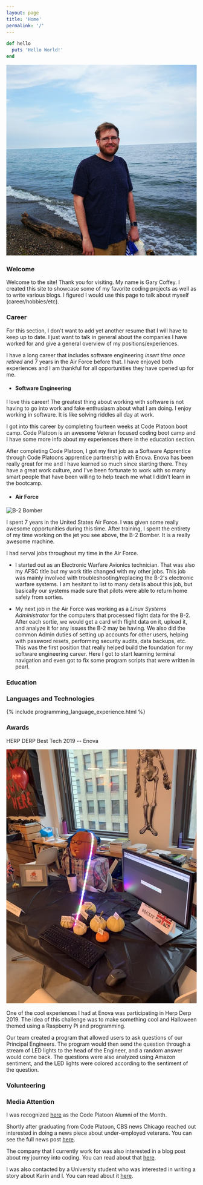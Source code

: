 ```yaml
---
layout: page
title: 'Home'
permalink: '/'
---
```


```ruby
def hello
  puts 'Hello World!'
end
```

![Profile pic of me](/images/profile.png)

### Welcome

Welcome to the site! Thank you for visiting. My name is Gary Coffey. I created this site to showcase some of my favorite coding projects as well as to write various blogs. I figured I would use this page to talk about myself (career/hobbies/etc).

### Career

For this section, I don't want to add yet another resume that I will have to keep up to date. I just want to talk in general about the companies I have worked for and give a general overview of my positions/experiences.

I have a long career that includes software engineering *insert time once retired* and 7 years in the Air Force before that. I have enjoyed both experiences and I am thankful for all opportunities they have opened up for me.

* #### Software Engineering

I love this career! The greatest thing about working with software is not having to go into work and fake enthusiasm about what I am doing. I enjoy working in software. It is like solving riddles all day at work.

I got into this career by completing fourteen weeks at Code Platoon boot camp. Code Platoon is an awesome Veteran focused coding boot camp and I have some more info about my experiences there in the education section.

After completing Code Platoon, I got my first job as a Software Apprentice through Code Platoons apprentice partnership with Enova. Enova has been really great for me and I have learned so much since starting there. They have a great work culture, and I've been fortunate to work with so many smart people that have been willing to help teach me what I didn't learn in the bootcamp.

* ####  Air Force

![B-2 Bomber](https://media.giphy.com/media/9XsuW41ytuk3m/giphy.gif)

I spent 7 years in the United States Air Force. I was given some really awesome opportunities during this time. After training, I spent the entirety of my time working on the jet you see above, the B-2 Bomber. It is a really awesome machine.

I had serval jobs throughout my time in the Air Force.

* I started out as an Electronic Warfare Avionics technician. That was also my AFSC title but my work title changed with my other jobs. This job was mainly involved with troubleshooting/replacing the B-2's electronic warfare systems. I am hesitant to list to many details about this job, but basically our systems made sure that pilots were able to return home safely from sorties.

* My next job in the Air Force was working as a *Linux Systems Administrator* for the computers that processed flight data for the B-2. After each sortie, we would get a card with flight data on it, upload it, and analyze it for any issues the B-2 may be having. We also did the common Admin duties of setting up accounts for other users, helping with password resets, performing security audits, data backups, etc. This was the first position that really helped build the foundation for my software engineering career. Here I got to start learning terminal navigation and even got to fix some program scripts that were written in pearl.

### Education

### Languages and Technologies

{% include programming_language_experience.html %}

### Awards

HERP DERP Best Tech 2019 -- Enova

![Picture of herp derp project. Fake guy with jackolantern head with led lights connected to computer monitor.](/images/herp_derp.png)

One of the cool experiences I had at Enova was participating in Herp Derp 2019. The idea of this challenge was to make something cool and Halloween themed using a Raspberry Pi and programming.

Our team created a program that allowed users to ask questions of our Principal Engineers. The program would then send the question through a stream of LED lights to the head of the Engineer, and a random answer would come back. The questions were also analyzed using Amazon sentiment, and the LED lights were colored according to the sentiment of the question.

### Volunteering

### Media Attention

I was recognized [here](https://www.codeplatoon.org/gary-coffey-and-karin-matsuyama-alumni-of-the-month-october-2019/) as the Code Platoon Alumni of the Month.

Shortly after graduating from Code Platoon, CBS news Chicago reached out interested in doing a news piece about under-employed veterans. You can see the full news post [here](https://chicago.cbslocal.com/2019/09/02/code-platoon-veterans-computer-coding/).

The company that I currently work for was also interested in a blog post about my journey into coding. You can read about that [here](https://www.enova.com/blog/3-life-lessons-i-learned-on-my-road-to-software-engineering/).

I was also contacted by a University student who was interested in writing a story about Karin and I. You can read about it [here](https://news.medill.northwestern.edu/chicago/from-military-life-to-software-pro-a-chicago-coding-boot-camps-impact/).
